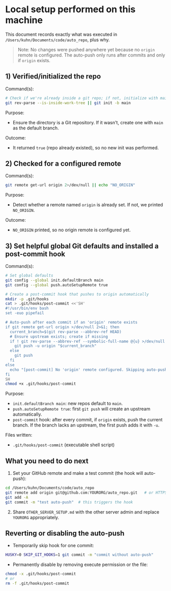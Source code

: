 # Local setup performed on this machine

This document records exactly what was executed in `/Users/kuhn/Documents/code/auto_repo`, plus why.

> Note: No changes were pushed anywhere yet because no `origin` remote is configured. The auto-push only runs after commits and only if `origin` exists.

## 1) Verified/initialized the repo

Command(s):

```bash
# Check if we're already inside a git repo; if not, initialize with main as default
git rev-parse --is-inside-work-tree || git init -b main
```

Purpose:
- Ensure the directory is a Git repository. If it wasn't, create one with `main` as the default branch.

Outcome:
- It returned `true` (repo already existed), so no new init was performed.

## 2) Checked for a configured remote

Command(s):

```bash
git remote get-url origin 2>/dev/null || echo "NO_ORIGIN"
```

Purpose:
- Detect whether a remote named `origin` is already set. If not, we printed `NO_ORIGIN`.

Outcome:
- `NO_ORIGIN` printed, so no origin remote is configured yet.

## 3) Set helpful global Git defaults and installed a post-commit hook

Command(s):

```bash
# Set global defaults
git config --global init.defaultBranch main
git config --global push.autoSetupRemote true

# Create a post-commit hook that pushes to origin automatically
mkdir -p .git/hooks
cat > .git/hooks/post-commit <<'SH'
#!/usr/bin/env bash
set -euo pipefail

# Auto-push after each commit if an 'origin' remote exists
if git remote get-url origin >/dev/null 2>&1; then
  current_branch=$(git rev-parse --abbrev-ref HEAD)
  # Ensure upstream exists; create if missing
  if ! git rev-parse --abbrev-ref --symbolic-full-name @{u} >/dev/null 2>&1; then
    git push -u origin "$current_branch"
  else
    git push
  fi
else
  echo "[post-commit] No 'origin' remote configured. Skipping auto-push."
fi
SH
chmod +x .git/hooks/post-commit
```

Purpose:
- `init.defaultBranch main`: new repos default to `main`.
- `push.autoSetupRemote true`: first `git push` will create an upstream automatically.
- `post-commit` hook: after every commit, if `origin` exists, push the current branch. If the branch lacks an upstream, the first push adds it with `-u`.

Files written:
- `.git/hooks/post-commit` (executable shell script)

## What you need to do next

1) Set your GitHub remote and make a test commit (the hook will auto-push):

```bash
cd /Users/kuhn/Documents/code/auto_repo
git remote add origin git@github.com:YOURORG/auto_repo.git   # or HTTPS URL
git add -A
git commit -m "test auto-push"  # this triggers the hook
```

2) Share `OTHER_SERVER_SETUP.md` with the other server admin and replace `YOURORG` appropriately.

## Reverting or disabling the auto-push

- Temporarily skip hook for one commit:

```bash
HUSKY=0 SKIP_GIT_HOOKS=1 git commit -m "commit without auto-push"
```

- Permanently disable by removing execute permission or the file:

```bash
chmod -x .git/hooks/post-commit
# or
rm -f .git/hooks/post-commit
```


